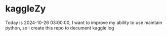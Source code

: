 # kaggleZy
Today is 2024-10-26 03:00:00, I want to improve my ability to use maintain python, so i create this repo to decument kaggle log
